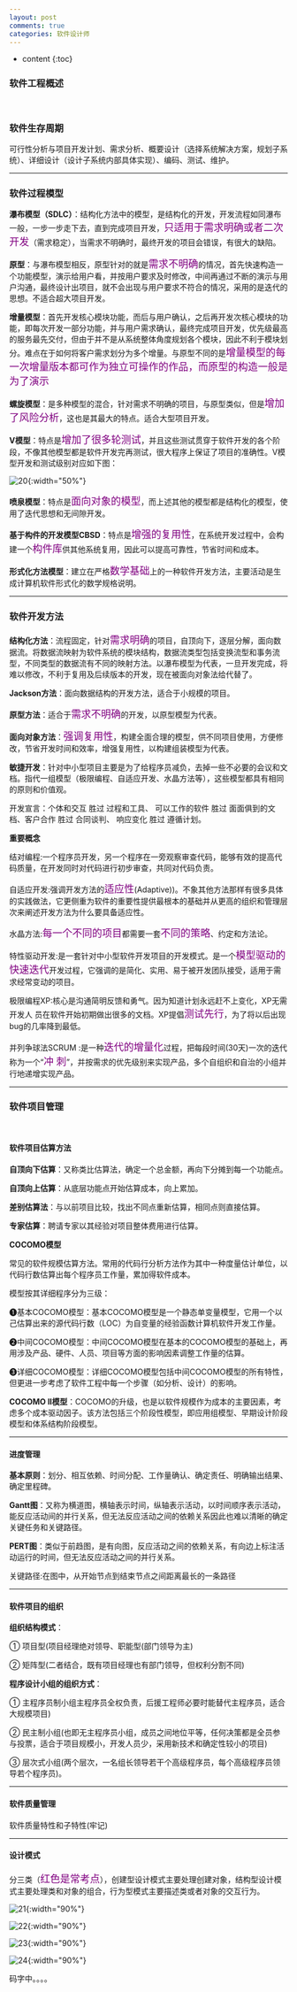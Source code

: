 ```yaml
---
layout: post
comments: true
categories: 软件设计师
---
```


<!-- PPT  108页 -->
* content
{:toc}

### 软件工程概述

<br>

### 软件生存周期

可行性分析与项目开发计划、需求分析、概要设计（选择系统解决方案，规划子系统）、详细设计（设计子系统内部具体实现）、编码、测试、维护。

---

### 软件过程模型

**瀑布模型（SDLC）**：结构化方法中的模型，是结构化的开发，开发流程如同瀑布一般，一步一步走下去，直到完成项目开发，<font  size="4" color="#800080">只适用于需求明确或者二次开发</font>（需求稳定），当需求不明确时，最终开发的项目会错误，有很大的缺陷。

**原型**：与瀑布模型相反，原型针对的就是<font  size="4" color="#800080">需求不明确</font>的情况，首先快速构造一个功能模型，演示给用户看，并按用户要求及时修改，中间再通过不断的演示与用户沟通，最终设计出项目，就不会出现与用户要求不符合的情况，采用的是迭代的思想。不适合超大项目开发。

**增量模型**：首先开发核心模块功能，而后与用户确认，之后再开发次核心模块的功能，即每次开发一部分功能，并与用户需求确认，最终完成项目开发，优先级最高的服务最先交付，但由于并不是从系统整体角度规划各个模块，因此不利于模块划分。难点在于如何将客户需求划分为多个增量。与原型不同的是<font  size="4" color="#800080">增量模型的每一次增量版本都可作为独立可操作的作品，而</font><font  size="4" color="#800080">原型的构造一般是为了演示</font>

**螺旋模型**：是多种模型的混合，针对需求不明确的项目，与原型类似，但是<font  size="4" color="#800080">增加了风险分析</font>，这也是其最大的特点。适合大型项目开发。

**V模型**：特点是<font  size="4" color="#800080">增加了很多轮测试</font>，并且这些测试贯穿于软件开发的各个阶段，不像其他模型都是软件开发完再测试，很大程序上保证了项目的准确性。V模型开发和测试级别对应如下图：

![20](/static/img/software_designer/20.jpg){:width="50%"}

**喷泉模型**：特点是<font  size="4" color="#800080">面向对象的模型</font>，而上述其他的模型都是结构化的模型，使用了迭代思想和无间隙开发。

**基于构件的开发模型CBSD**：特点是<font  size="4" color="#800080">增强的复用性</font>，在系统开发过程中，会构建一个<font  size="4" color="#800080">构件库</font>供其他系统复用，因此可以提高可靠性，节省时间和成本。

**形式化方法模型**：建立在严格<font  size="4" color="#800080">数学基础</font>上的一种软件开发方法，主要活动是生成计算机软件形式化的数学规格说明。

---

### 软件开发方法

**结构化方法**：流程固定，针对<font  size="4" color="#800080">需求明确</font>的项目，自顶向下，逐层分解，面向数据流。将数据流映射为软件系统的模块结构，数据流类型包括变换流型和事务流型，不同类型的数据流有不同的映射方法。以瀑布模型为代表，一旦开发完成，将难以修改，不利于复用及后续版本的开发，现在被面向对象法给代替了。

**Jackson方法**：面向数据结构的开发方法，适合于小规模的项目。

**原型方法**：适合于<font  size="4" color="#800080">需求不明确</font>的开发，以原型模型为代表。

**面向对象方法**：<font  size="4" color="#800080">强调复用性</font>，构建全面合理的模型，供不同项目使用，方便修改，节省开发时间和效率，增强复用性，以构建组装模型为代表。

**敏捷开发**：针对中小型项目主要是为了给程序员减负，去掉一些不必要的会议和文档。指代一组模型（极限编程、自适应开发、水晶方法等），这些模型都具有相同的原则和价值观。

开发宣言：个体和交互 胜过 过程和工具、 可以工作的软件 胜过 面面俱到的文档、客户合作  胜过 合同谈判、 响应变化  胜过 遵循计划。

**重要概念**

结对编程:一个程序员开发，另一个程序在一旁观察审查代码，能够有效的提高代码质量，在开发同时对代码进行初步审查，共同对代码负责。

自适应开发:强调开发方法的<font  size="4" color="#800080">适应性</font>(Adaptive))。不象其他方法那样有很多具体的实践做法，它更侧重为软件的重要性提供最根本的基础并从更高的组织和管理层次来阐述开发方法为什么要具备适应性。

水晶方法:<font  size="4" color="#800080">每一个不同的项目</font>都需要一套<font  size="4" color="#800080">不同的策略</font>、约定和方法论。

特性驱动开发:是一套针对中小型软件开发项目的开发模式。是一个<font  size="4" color="#800080">模型驱动的快速迭代</font>开发过程，它强调的是简化、实用、易于被开发团队接受，适用于需求经常变动的项目。

极限编程XP:核心是沟通简明反馈和勇气。因为知道计划永远赶不上变化，XP无需开发人
员在软件开始初期做出很多的文档。XP提倡<font  size="4" color="#800080">测试先行</font>，为了将以后出现bug的几率降到最低。

并列争球法SCRUM :是一种<font  size="4" color="#800080">迭代的增量化</font>过程，把每段时间(30天)一次的迭代称为一个“<font  size="4" color="#800080">冲
刺</font>”，并按需求的优先级别来实现产品，多个自组织和自治的小组并行地递增实现产品。

---

### 软件项目管理

<br>

#### 软件项目估算方法

**自顶向下估算**：又称类比估算法，确定一个总金额，再向下分摊到每一个功能点。

**自顶向上估算**：从底层功能点开始估算成本，向上累加。

**差别估算法**：与以前项目比较，找出不同点重新估算，相同点则直接估算。

**专家估算**：聘请专家以其经验对项目整体费用进行估算。

**COCOMO模型**

常见的软件规模估算方法。常用的代码行分析方法作为其中一种度量估计单位，以代码行数估算出每个程序员工作量，累加得软件成本。

模型按其详细程序分为三级：

❶基本COCOMO模型：基本COCOMO模型是一个静态单变量模型，它用一个以己估算出来的源代码行数（LOC）为自变量的经验函数计算机软件开发工作量。

❷中间COCOMO模型：中间COCOMO模型在基本的COCOMO模型的基础上，再用涉及产品、硬件、人员、项目等方面的影响因素调整工作量的估算。

❸详细COCOMO模型：详细COCOMO模型包括中间COCOMO模型的所有特性，但更进一步考虑了软件工程中每一个步骤（如分析、设计）的影响。

**COCOMO II模型**：COCOMO的升级，也是以软件规模作为成本的主要因素，考虑多个成本驱动因子。该方法包括三个阶段性模型，即应用组模型、早期设计阶段模型和体系结构阶段模型。

---

#### 进度管理

**基本原则**：划分、相互依赖、时间分配、工作量确认、确定责任、明确输出结果、确定里程碑。

**Gantt图**：又称为横道图，横轴表示时间，纵轴表示活动，以时间顺序表示活动，能反应活动间的并行关系，但无法反应活动之间的依赖关系因此也难以清晰的确定关键任务和关键路径。

**PERT图**：类似于前趋图，是有向图，反应活动之间的依赖关系，有向边上标注活动运行的时间，但无法反应活动之间的并行关系。

关键路径:在图中，从开始节点到结束节点之间距离最长的一条路径

---

#### 软件项目的组织

**组织结构模式**：

① 项目型(项目经理绝对领导、职能型(部门领导为主)

② 矩阵型(二者结合，既有项目经理也有部门领导，但权利分割不同)

**程序设计小组的组织方式**：

① 主程序员制小组主程序员全权负责，后援工程师必要时能替代主程序员，适合大规模项目)

② 民主制小组(也即无主程序员小组，成员之间地位平等，任何决策都是全员参与投票，适合于项目规模小，开发人员少，采用新技术和确定性较小的项目)

③ 层次式小组(两个层次，一名组长领导若干个高级程序员，每个高级程序员领导若个程序员)。

---

#### 软件质量管理

软件质量特性和子特性(牢记)

---

#### 设计模式

分三类（<font  size="4" color="#800080">红色是常考点</font>），创建型设计模式主要处理创建对象，结构型设计模式主要处理类和对象的组合，行为型模式主要描述类或者对象的交互行为。

![21](/static/img/software_designer/21.jpg){:width="90%"}

![22](/static/img/software_designer/22.jpg){:width="90%"}

![23](/static/img/software_designer/23.jpg){:width="90%"}

![24](/static/img/software_designer/24.jpg){:width="90%"}


码字中。。。。
